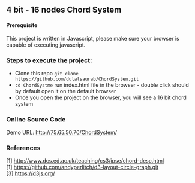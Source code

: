 
## 4 bit - 16 nodes Chord System

#### Prerequisite 
This project is written in Javascript, please make sure your browser is capable of executing javascript. 

### Steps to execute the project: 
- Clone this repo `git clone https://github.com/dulalsaurab/ChordSystem.git`
- `cd ChordSystme` run index.html file in the browser - double click should by default open it on the default browser
- Once you open the project on the browser, you will see a 16 bit chord system

### Online Source Code
Demo URL: http://75.65.50.70/ChordSystem/ 

### References
[1] http://www.dcs.ed.ac.uk/teaching/cs3/ipse/chord-desc.html  
[1] https://github.com/andyperlitch/d3-layout-circle-graph.git   
[3] https://d3js.org/   
